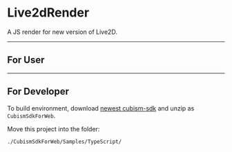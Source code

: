 # Live2dRender

A JS render for new version of Live2D.

---

## For User




---

## For Developer

To build environment, download [newest cubism-sdk](https://www.live2d.com/zh-CHS/download/cubism-sdk/download-web/) and unzip as `CubismSdkForWeb`.

Move this project into the folder:
```
./CubismSdkForWeb/Samples/TypeScript/
```

